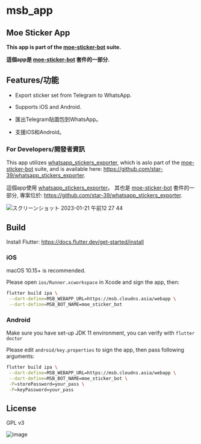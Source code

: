 # msb_app
## Moe Sticker App

__This app is part of the [moe-sticker-bot](https://github.com/star-39/moe-sticker-bot) suite.__

__這個app是 [moe-sticker-bot](https://github.com/star-39/moe-sticker-bot) 套件的一部分.__


## Features/功能

* Export sticker set from Telegram to WhatsApp.

* Supports iOS and Android.

* 匯出Telegram貼圖包到WhatsApp。

* 支援iOS和Android。

### For Developers/開發者資訊
This app utilizes [whatsapp_stickers_exporter](https://pub.dev/packages/whatsapp_stickers_exporter), which is aslo part of the [moe-sticker-bot](https://github.com/star-39/moe-sticker-bot) suite, and is available here: https://github.com/star-39/whatsapp_stickers_exporter.

這個app使用 [whatsapp_stickers_exporter](https://pub.dev/packages/whatsapp_stickers_exporter)。 其也是 [moe-sticker-bot](https://github.com/star-39/moe-sticker-bot) 套件的一部分, 專案位於: https://github.com/star-39/whatsapp_stickers_exporter.

![スクリーンショット 2023-01-21 午前12 27 44](https://user-images.githubusercontent.com/75669297/213735948-487bdcb0-15d1-4565-b55a-97ee98390225.png)



## Build

Install Flutter: https://docs.flutter.dev/get-started/install

### iOS
macOS 10.15+ is recommended.

Please open `ios/Runner.xcworkspace` in Xcode and sign the app, then:
```sh
flutter build ipa \
 --dart-define=MSB_WEBAPP_URL=https://msb.cloudns.asia/webapp \
 --dart-define=MSB_BOT_NAME=moe_sticker_bot
```

### Android
Make sure you have set-up JDK 11 environment, you can verify with `flutter doctor`

Please edit `android/key.properties` to sign the app, then pass following arguments:

```sh
flutter build ipa \
 --dart-define=MSB_WEBAPP_URL=https://msb.cloudns.asia/webapp \
 --dart-define=MSB_BOT_NAME=moe_sticker_bot \
 -P=storePassword=your_pass \
 -P=keyPassword=your_pass
```

## License
GPL v3

![image](https://www.gnu.org/graphics/gplv3-with-text-136x68.png)
